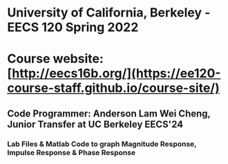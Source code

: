 # University of California, Berkeley - EECS 120 Spring 2022
# Course website: [http://eecs16b.org/](https://ee120-course-staff.github.io/course-site/)
## Code Programmer: Anderson Lam Wei Cheng, Junior Transfer at UC Berkeley EECS'24
### Lab Files & Matlab Code to graph Magnitude Response, Impulse Response & Phase Response 
